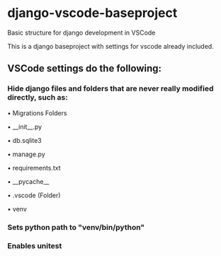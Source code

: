# django-vscode-baseproject
Basic structure for django development in VSCode 

This is a django baseproject with settings for vscode already included.

## VSCode settings do the following:

### Hide django files and folders that are never really modified directly, such as:

• Migrations Folders

• \_\_init\_\_.py

• db.sqlite3

• manage.py

• requirements.txt

• \_\_pycache\_\_

• .vscode (Folder)

• venv


### Sets python path to "venv/bin/python"

### Enables unitest

